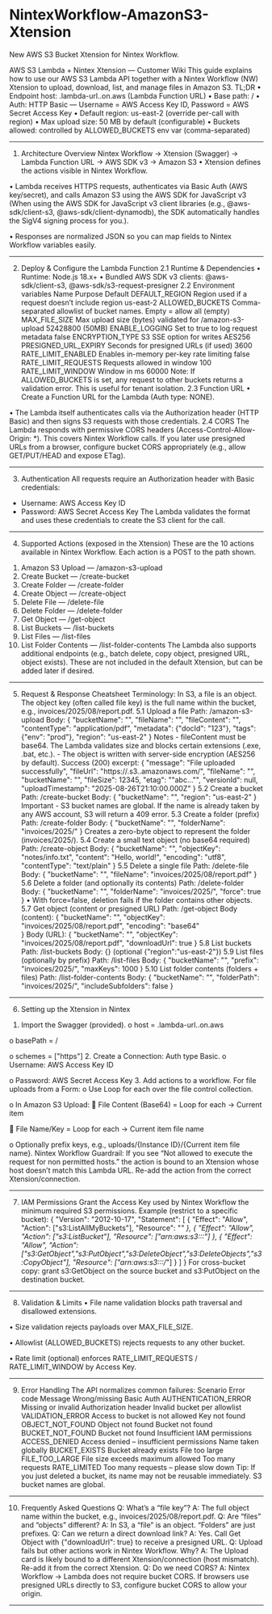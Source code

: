 # NintexWorkflow-AmazonS3-Xtension
New AWS S3 Bucket Xtension for Nintex Workflow.

AWS S3 Lambda + Nintex Xtension — Customer Wiki
This guide explains how to use our AWS S3 Lambda API together with a Nintex Workflow (NW) Xtension to upload, download, list, and manage files in Amazon S3.
TL;DR
• Endpoint host: <your-function-id>.lambda-url.<region>.on.aws (Lambda Function URL)
• Base path: /
• Auth: HTTP Basic — Username = AWS Access Key ID, Password = AWS Secret Access Key
• Default region: us-east-2 (override per-call with region)
• Max upload size: 50 MB by default (configurable)
• Buckets allowed: controlled by ALLOWED_BUCKETS env var (comma-separated)
________________________________________
1) Architecture Overview
Nintex Workflow  →  Xtension (Swagger)  →  Lambda Function URL  →  AWS SDK v3  →  Amazon S3
•	Xtension defines the actions visible in Nintex Workflow.

•	Lambda receives HTTPS requests, authenticates via Basic Auth (AWS key/secret), and calls Amazon S3 using the AWS SDK for JavaScript v3 (When using the AWS SDK for JavaScript v3 client libraries (e.g., @aws-sdk/client-s3, @aws-sdk/client-dynamodb), the SDK automatically handles the SigV4 signing process for you.). 

•	Responses are normalized JSON so you can map fields to Nintex Workflow variables easily.
________________________________________
2) Deploy & Configure the Lambda Function
2.1 Runtime & Dependencies
•	Runtime: Node.js 18.x+
•	Bundled AWS SDK v3 clients: @aws-sdk/client-s3, @aws-sdk/s3-request-presigner
2.2 Environment variables
Name	Purpose	Default
DEFAULT_REGION	Region used if a request doesn’t include region	us-east-2
ALLOWED_BUCKETS	Comma-separated allowlist of bucket names. Empty = allow all	(empty)
MAX_FILE_SIZE	Max upload size (bytes) validated for /amazon-s3-upload	52428800 (50MB)
ENABLE_LOGGING	Set to true to log request metadata	false
ENCRYPTION_TYPE	S3 SSE option for writes	AES256
PRESIGNED_URL_EXPIRY	Seconds for presigned URLs (if used)	3600
RATE_LIMIT_ENABLED	Enables in-memory per-key rate limiting	false
RATE_LIMIT_REQUESTS	Requests allowed in window	100
RATE_LIMIT_WINDOW	Window in ms	60000
Note: If ALLOWED_BUCKETS is set, any request to other buckets returns a validation error. This is useful for tenant isolation.
2.3 Function URL
•	Create a Function URL for the Lambda (Auth type: NONE).

•	The Lambda itself authenticates calls via the Authorization header (HTTP Basic) and then signs S3 requests with those credentials.
2.4 CORS
The Lambda responds with permissive CORS headers (Access-Control-Allow-Origin: *). This covers Nintex Workflow calls. If you later use presigned URLs from a browser, configure bucket CORS appropriately (e.g., allow GET/PUT/HEAD and expose ETag).
________________________________________
3) Authentication
All requests require an Authorization header with Basic credentials:
- Username: AWS Access Key ID
- Password: AWS Secret Access Key
The Lambda validates the format and uses these credentials to create the S3 client for the call.
________________________________________
4) Supported Actions (exposed in the Xtension)
These are the 10 actions available in Nintex Workflow. Each action is a POST to the path shown.
1.	Amazon S3 Upload — /amazon-s3-upload
2.	Create Bucket — /create-bucket
3.	Create Folder — /create-folder
4.	Create Object — /create-object
5.	Delete File — /delete-file
6.	Delete Folder — /delete-folder
7.	Get Object — /get-object
8.	List Buckets — /list-buckets
9.	List Files — /list-files
10.	List Folder Contents — /list-folder-contents
The Lambda also supports additional endpoints (e.g., batch delete, copy object, presigned URL, object exists). These are not included in the default Xtension, but can be added later if desired.
________________________________________
5) Request & Response Cheatsheet
Terminology: In S3, a file is an object. The object key (often called file key) is the full name within the bucket, e.g., invoices/2025/08/report.pdf.
5.1 Upload a file
Path: /amazon-s3-upload
Body:
{
  "bucketName": "<bucket>",
  "fileName": "<object-key>",
  "fileContent": "<base64-bytes>",
  "contentType": "application/pdf",
  "metadata": {"docId": "123"},
  "tags": {"env": "prod"},
  "region": "us-east-2"
}
Notes - fileContent must be base64. The Lambda validates size and blocks certain extensions (.exe, .bat, etc.). - The object is written with server-side encryption (AES256 by default).
Success (200) excerpt:
{
  "message": "File uploaded successfully",
  "fileUrl": "https://<bucket>.s3.<region>.amazonaws.com/<object-key>",
  "fileName": "<object-key>",
  "bucketName": "<bucket>",
  "fileSize": 12345,
  "etag": "\"abc...\"",
  "versionId": null,
  "uploadTimestamp": "2025-08-26T21:10:00.000Z"
}
5.2 Create a bucket
Path: /create-bucket
Body:
{
  "bucketName": "<globally-unique-name>",
  "region": "us-east-2"
}
Important - S3 bucket names are global. If the name is already taken by any AWS account, S3 will return a 409 error.
5.3 Create a folder (prefix)
Path: /create-folder
Body:
{
  "bucketName": "<bucket>",
  "folderName": "invoices/2025/"
}
Creates a zero-byte object to represent the folder (invoices/2025/).
5.4 Create a small text object (no base64 required)
Path: /create-object
Body:
{
  "bucketName": "<bucket>",
  "objectKey": "notes/info.txt",
  "content": "Hello, world!",
  "encoding": "utf8",
  "contentType": "text/plain"
}
5.5 Delete a single file
Path: /delete-file
Body:
{
  "bucketName": "<bucket>",
  "fileName": "invoices/2025/08/report.pdf"
}
5.6 Delete a folder (and optionally its contents)
Path: /delete-folder
Body:
{
  "bucketName": "<bucket>",
  "folderName": "invoices/2025/",
  "force": true
}
•	With force=false, deletion fails if the folder contains other objects.
5.7 Get object (content or presigned URL)
Path: /get-object
Body (content):
{
  "bucketName": "<bucket>",
  "objectKey": "invoices/2025/08/report.pdf",
  "encoding": "base64"   
}
Body (URL):
{
  "bucketName": "<bucket>",
  "objectKey": "invoices/2025/08/report.pdf",
  "downloadUrl": true
}
5.8 List buckets
Path: /list-buckets
Body: {} (optional {"region":"us-east-2"})
5.9 List files (optionally by prefix)
Path: /list-files
Body:
{
  "bucketName": "<bucket>",
  "prefix": "invoices/2025/",
  "maxKeys": 1000
}
5.10 List folder contents (folders + files)
Path: /list-folder-contents
Body:
{
  "bucketName": "<bucket>",
  "folderPath": "invoices/2025/",
  "includeSubfolders": false
}
________________________________________
6) Setting up the Xtension in Nintex
1.	Import the Swagger (provided).
o	host = <your-function-id>.lambda-url.<region>.on.aws

o	basePath = /

o	schemes = ["https"]
2.	Create a Connection: Auth type Basic.
o	Username: AWS Access Key ID

o	Password: AWS Secret Access Key
3.	Add actions to a workflow. For file uploads from a Form:
o	Use Loop for each over the file control collection.

o	In Amazon S3 Upload:
	File Content (Base64) = Loop for each → Current item

	File Name/Key = Loop for each → Current item file name

o	Optionally prefix keys, e.g., uploads/{Instance ID}/{Current item file name}.
Nintex Workflow Guardrail: If you see “Not allowed to execute the request for non permitted hosts.” the action is bound to an Xtension whose host doesn’t match this Lambda URL. Re-add the action from the correct Xtension/connection.
________________________________________
7) IAM Permissions
Grant the Access Key used by Nintex Workflow the minimum required S3 permissions. Example (restrict to a specific bucket):
{
  "Version": "2012-10-17",
  "Statement": [
    { "Effect": "Allow", "Action": ["s3:ListAllMyBuckets"], "Resource": "*" },
    { "Effect": "Allow", "Action": ["s3:ListBucket"], "Resource": ["arn:aws:s3:::<bucket>"] },
    { "Effect": "Allow", "Action": ["s3:GetObject","s3:PutObject","s3:DeleteObject","s3:DeleteObjects","s3:CopyObject"], "Resource": ["arn:aws:s3:::<bucket>/*"] }
  ]
}
For cross-bucket copy: grant s3:GetObject on the source bucket and s3:PutObject on the destination bucket.
________________________________________
8) Validation & Limits
•	File name validation blocks path traversal and disallowed extensions.

•	Size validation rejects payloads over MAX_FILE_SIZE.

•	Allowlist (ALLOWED_BUCKETS) rejects requests to any other bucket.

•	Rate limit (optional) enforces RATE_LIMIT_REQUESTS / RATE_LIMIT_WINDOW by Access Key.
________________________________________
9) Error Handling
The API normalizes common failures:
Scenario	Error code	Message
Wrong/missing Basic Auth	AUTHENTICATION_ERROR	Missing or invalid Authorization header
Invalid bucket per allowlist	VALIDATION_ERROR	Access to bucket <name> is not allowed
Key not found	OBJECT_NOT_FOUND	Object not found
Bucket not found	BUCKET_NOT_FOUND	Bucket not found
Insufficient IAM permissions	ACCESS_DENIED	Access denied – insufficient permissions
Name taken globally	BUCKET_EXISTS	Bucket already exists
File too large	FILE_TOO_LARGE	File size exceeds maximum allowed
Too many requests	RATE_LIMITED	Too many requests – please slow down
Tip: If you just deleted a bucket, its name may not be reusable immediately. S3 bucket names are global.
________________________________________
10) Frequently Asked Questions
Q: What’s a “file key”?
A: The full object name within the bucket, e.g., invoices/2025/08/report.pdf.
Q: Are “files” and “objects” different?
A: In S3, a “file” is an object. “Folders” are just prefixes.
Q: Can we return a direct download link?
A: Yes. Call Get Object with {"downloadUrl": true} to receive a presigned URL.
Q: Upload fails but other actions work in Nintex Workflow. Why?
A: The Upload card is likely bound to a different Xtension/connection (host mismatch). Re-add it from the correct Xtension.
Q: Do we need CORS?
A: Nintex Workflow → Lambda does not require bucket CORS. If browsers use presigned URLs directly to S3, configure bucket CORS to allow your origin.
________________________________________
